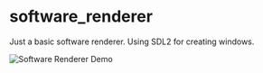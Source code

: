 # software_renderer

Just a basic software renderer. Using SDL2 for creating windows.

![Software Renderer Demo](demo/demo.gif)
